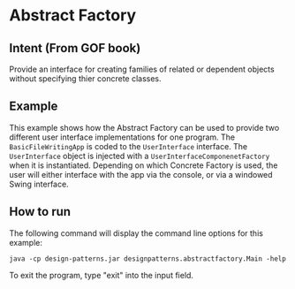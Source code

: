 # Abstract Factory

## Intent (From GOF book)

Provide an interface for creating families of related or dependent objects without specifying thier concrete classes.

## Example

This example shows how the Abstract Factory can be used to provide two different user interface implementations for one program.  The `BasicFileWritingApp` is coded to the `UserInterface` interface.  The `UserInterface` object is injected with a `UserInterfaceComponenetFactory` when it is instantiated.  Depending on which Concrete Factory is used, the user will either interface with the app via the console, or via a windowed Swing interface.

## How to run
The following command will display the command line options for this example:

	java -cp design-patterns.jar designpatterns.abstractfactory.Main -help
	
To exit the program, type "exit" into the input field.
	


